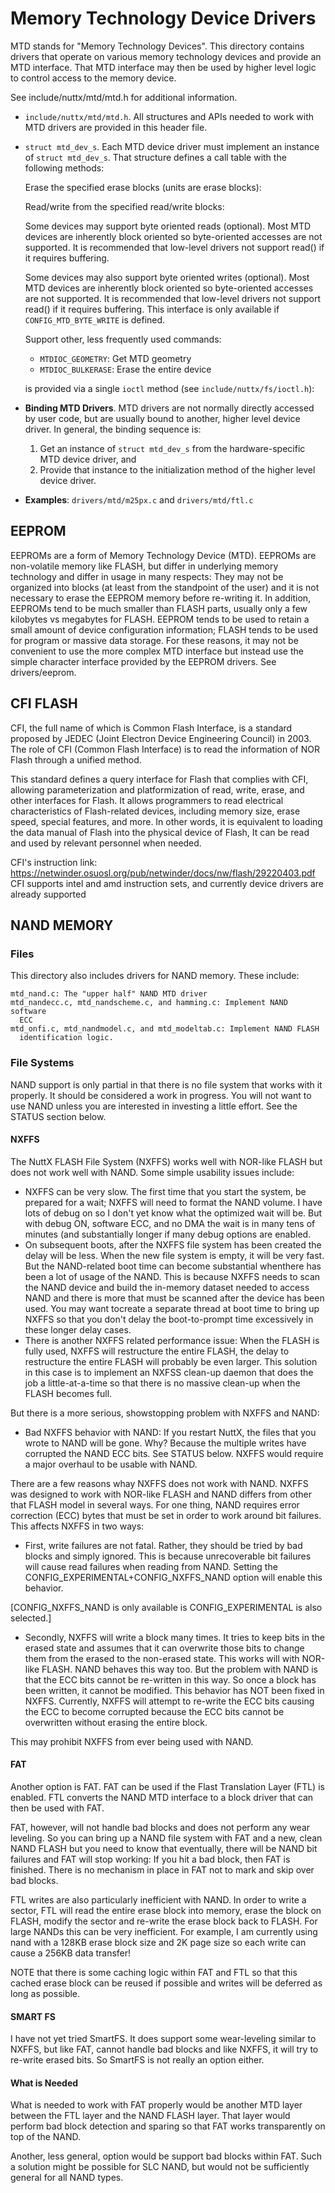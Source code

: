 # Memory Technology Device Drivers

MTD stands for "Memory Technology Devices". This directory contains
drivers that operate on various memory technology devices and provide an
MTD interface. That MTD interface may then be used by higher level logic
to control access to the memory device.

See include/nuttx/mtd/mtd.h for additional information.

  - `include/nuttx/mtd/mtd.h`. All structures and APIs needed to work
    with MTD drivers are provided in this header file.

  - `struct mtd_dev_s`. Each MTD device driver must implement an
    instance of `struct mtd_dev_s`. That structure defines a call table
    with the following methods:
    
    Erase the specified erase blocks (units are erase blocks):
    
    Read/write from the specified read/write blocks:
    
    Some devices may support byte oriented reads (optional). Most MTD
    devices are inherently block oriented so byte-oriented accesses are
    not supported. It is recommended that low-level drivers not support
    read() if it requires buffering.
    
    Some devices may also support byte oriented writes (optional). Most
    MTD devices are inherently block oriented so byte-oriented accesses
    are not supported. It is recommended that low-level drivers not
    support read() if it requires buffering. This interface is only
    available if `CONFIG_MTD_BYTE_WRITE` is defined.
    
    Support other, less frequently used commands:
    
      - `MTDIOC_GEOMETRY`: Get MTD geometry
      - `MTDIOC_BULKERASE`: Erase the entire device
    
    is provided via a single `ioctl` method (see
    `include/nuttx/fs/ioctl.h`):

  - **Binding MTD Drivers**. MTD drivers are not normally directly
    accessed by user code, but are usually bound to another, higher
    level device driver. In general, the binding sequence is:
    
    1.  Get an instance of `struct mtd_dev_s` from the hardware-specific
        MTD device driver, and
    2.  Provide that instance to the initialization method of the higher
        level device driver.

  - **Examples**: `drivers/mtd/m25px.c` and `drivers/mtd/ftl.c`

## EEPROM

EEPROMs are a form of Memory Technology Device (MTD). EEPROMs are
non-volatile memory like FLASH, but differ in underlying memory
technology and differ in usage in many respects: They may not be
organized into blocks (at least from the standpoint of the user) and it
is not necessary to erase the EEPROM memory before re-writing it. In
addition, EEPROMs tend to be much smaller than FLASH parts, usually only
a few kilobytes vs megabytes for FLASH. EEPROM tends to be used to
retain a small amount of device configuration information; FLASH tends
to be used for program or massive data storage. For these reasons, it
may not be convenient to use the more complex MTD interface but instead
use the simple character interface provided by the EEPROM drivers. See
drivers/eeprom.

## CFI FLASH

CFI, the full name of which is Common Flash Interface, is a standard
proposed by JEDEC (Joint Electron Device Engineering Council) in 2003.
The role of CFI (Common Flash Interface) is to read the information of
NOR Flash through a unified method.

This standard defines a query interface for Flash that complies with
CFI, allowing parameterization and platformization of read, write,
erase, and other interfaces for Flash. It allows programmers to read
electrical characteristics of Flash-related devices, including memory
size, erase speed, special features, and more. In other words, it is
equivalent to loading the data manual of Flash into the physical device
of Flash, It can be read and used by relevant personnel when needed.

CFI's instruction link:
<https://netwinder.osuosl.org/pub/netwinder/docs/nw/flash/29220403.pdf>
CFI supports intel and amd instruction sets, and currently device
drivers are already supported

## NAND MEMORY

### Files

This directory also includes drivers for NAND memory. These include:

    mtd_nand.c: The "upper half" NAND MTD driver
    mtd_nandecc.c, mtd_nandscheme.c, and hamming.c: Implement NAND software
      ECC
    mtd_onfi.c, mtd_nandmodel.c, and mtd_modeltab.c: Implement NAND FLASH
      identification logic.

### File Systems

NAND support is only partial in that there is no file system that works
with it properly. It should be considered a work in progress. You will
not want to use NAND unless you are interested in investing a little
effort. See the STATUS section below.

#### NXFFS

The NuttX FLASH File System (NXFFS) works well with NOR-like FLASH but
does not work well with NAND. Some simple usability issues include:

  - NXFFS can be very slow. The first time that you start the system, be
    prepared for a wait; NXFFS will need to format the NAND volume. I
    have lots of debug on so I don't yet know what the optimized wait
    will be. But with debug ON, software ECC, and no DMA the wait is in
    many tens of minutes (and substantially longer if many debug options
    are enabled.
  - On subsequent boots, after the NXFFS file system has been created
    the delay will be less. When the new file system is empty, it will
    be very fast. But the NAND-related boot time can become substantial
    whenthere has been a lot of usage of the NAND. This is because NXFFS
    needs to scan the NAND device and build the in-memory dataset needed
    to access NAND and there is more that must be scanned after the
    device has been used. You may want tocreate a separate thread at
    boot time to bring up NXFFS so that you don't delay the
    boot-to-prompt time excessively in these longer delay cases.
  - There is another NXFFS related performance issue: When the FLASH is
    fully used, NXFFS will restructure the entire FLASH, the delay to
    restructure the entire FLASH will probably be even larger. This
    solution in this case is to implement an NXFSS clean-up daemon that
    does the job a little-at-a-time so that there is no massive clean-up
    when the FLASH becomes full.

But there is a more serious, showstopping problem with NXFFS and NAND:

  - Bad NXFFS behavior with NAND: If you restart NuttX, the files that
    you wrote to NAND will be gone. Why? Because the multiple writes
    have corrupted the NAND ECC bits. See STATUS below. NXFFS would
    require a major overhaul to be usable with NAND.

There are a few reasons whay NXFFS does not work with NAND. NXFFS was
designed to work with NOR-like FLASH and NAND differs from other that
FLASH model in several ways. For one thing, NAND requires error
correction (ECC) bytes that must be set in order to work around bit
failures. This affects NXFFS in two ways:

  - First, write failures are not fatal. Rather, they should be tried by
    bad blocks and simply ignored. This is because unrecoverable bit
    failures will cause read failures when reading from NAND. Setting
    the CONFIG\_EXPERIMENTAL+CONFIG\_NXFFS\_NAND option will enable this
    behavior.

\[CONFIG\_NXFFS\_NAND is only available is CONFIG\_EXPERIMENTAL is also
selected.\]

  - Secondly, NXFFS will write a block many times. It tries to keep bits
    in the erased state and assumes that it can overwrite those bits to
    change them from the erased to the non-erased state. This works will
    with NOR-like FLASH. NAND behaves this way too. But the problem with
    NAND is that the ECC bits cannot be re-written in this way. So once
    a block has been written, it cannot be modified. This behavior has
    NOT been fixed in NXFFS. Currently, NXFFS will attempt to re-write
    the ECC bits causing the ECC to become corrupted because the ECC
    bits cannot be overwritten without erasing the entire block.

This may prohibit NXFFS from ever being used with NAND.

#### FAT

Another option is FAT. FAT can be used if the Flast Translation Layer
(FTL) is enabled. FTL converts the NAND MTD interface to a block driver
that can then be used with FAT.

FAT, however, will not handle bad blocks and does not perform any wear
leveling. So you can bring up a NAND file system with FAT and a new,
clean NAND FLASH but you need to know that eventually, there will be
NAND bit failures and FAT will stop working: If you hit a bad block,
then FAT is finished. There is no mechanism in place in FAT not to mark
and skip over bad blocks.

FTL writes are also particularly inefficient with NAND. In order to
write a sector, FTL will read the entire erase block into memory, erase
the block on FLASH, modify the sector and re-write the erase block back
to FLASH. For large NANDs this can be very inefficient. For example, I
am currently using nand with a 128KB erase block size and 2K page size
so each write can cause a 256KB data transfer\!

NOTE that there is some caching logic within FAT and FTL so that this
cached erase block can be reused if possible and writes will be deferred
as long as possible.

#### SMART FS

I have not yet tried SmartFS. It does support some wear-leveling similar
to NXFFS, but like FAT, cannot handle bad blocks and like NXFFS, it will
try to re-write erased bits. So SmartFS is not really an option either.

#### What is Needed

What is needed to work with FAT properly would be another MTD layer
between the FTL layer and the NAND FLASH layer. That layer would perform
bad block detection and sparing so that FAT works transparently on top
of the NAND.

Another, less general, option would be support bad blocks within FAT.
Such a solution might be possible for SLC NAND, but would not be
sufficiently general for all NAND types.
